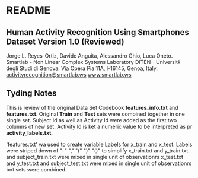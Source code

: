 README
================

Human Activity Recognition Using Smartphones Dataset Version 1.0 (Reviewed)
---------------
Jorge L. Reyes-Ortiz, Davide Anguita, Alessandro Ghio, Luca Oneto.
Smartlab - Non Linear Complex Systems Laboratory
DITEN - Universit‡ degli Studi di Genova.
Via Opera Pia 11A, I-16145, Genoa, Italy.
activityrecognition@smartlab.ws
www.smartlab.ws

Tyding Notes
-------------------
This is review of the original Data Set Codebook **features\_info.txt** and **features.txt**. Original **Train** and **Test** sets were combined together in one single set. Subject Id as well as Activity Id were added as the first two columns of new set. Activity Id is ket a numeric value to be interpreted as pr **activity\_labels.txt**.

'features.txt' wa used to create variable Labels for x_train and x_test. Labels were striped down of "-" "," "(" ")" "()" to simplify
x_train.txt and y_train.txt and subject_train.txt were mixed in single unit of observationrs
x_test.txt and y_test.txt and subject_test.txt were mixed in single unit of observationrs
bot sets were combined.


